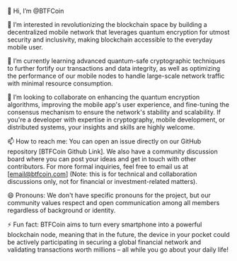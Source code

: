 👋 Hi, I’m @BTFCoin

👀 I’m interested in revolutionizing the blockchain space by building a decentralized mobile network that leverages quantum encryption for utmost security and inclusivity, making blockchain accessible to the everyday mobile user.

🌱 I’m currently learning advanced quantum-safe cryptographic techniques to further fortify our transactions and data integrity, as well as optimizing the performance of our mobile nodes to handle large-scale network traffic with minimal resource consumption.

💞️ I’m looking to collaborate on enhancing the quantum encryption algorithms, improving the mobile app's user experience, and fine-tuning the consensus mechanism to ensure the network's stability and scalability. If you're a developer with expertise in cryptography, mobile development, or distributed systems, your insights and skills are highly welcome.

📫 How to reach me: You can open an issue directly on our GitHub repository [BTFCoin Github Link]. We also have a community discussion board where you can post your ideas and get in touch with other contributors. For more formal inquiries, feel free to email us at [email@btfcoin.com] (Note: this is for technical and collaboration discussions only, not for financial or investment-related matters).

😄 Pronouns: We don't have specific pronouns for the project, but our community values respect and open communication among all members regardless of background or identity.

⚡ Fun fact: BTFCoin aims to turn every smartphone into a powerful blockchain node, meaning that in the future, the device in your pocket could be actively participating in securing a global financial network and validating transactions worth millions – all while you go about your daily life!

<!---
Project Overview
BTFCoin is determined to create a unique decentralized mobile blockchain ecosystem. Traditional blockchains rely on centralized servers, which have single points of failure and performance bottlenecks; encryption technology is also slightly vulnerable to the impact of quantum computing. We face the challenge, take mobile phones as the cornerstone of nodes, integrate cutting-edge quantum encryption, and open up a new path. Taking advantage of the widespread popularity of mobile phones, we attract global users and work together to build a stable, efficient and secure value transmission network.

Core Highlights
Decentralized Architecture
Abandoning the dependence on central servers, mobile phone nodes cooperate and check and balance each other. Transaction verification and data storage are distributed to each node to eliminate data monopoly and manipulation, ensure network democracy and transparency, and ensure that the ledger information is authentic and reliable, so that each participant can equally control the fate of the network.

Quantum Encryption Escort
The built-in quantum encryption algorithm generates a 264-bit Hash, which integrates transaction details and network dynamics, such as block height and node activity, making the data indestructible. Even when quantum computing strikes, it can still maintain its defense line and protect user privacy and asset security.

Universal Participation Empowerment
Lower the participation threshold, and ordinary users can become nodes by installing the APP. Idle computing power and storage of daily mobile phones are used for blockchain maintenance. Accounting and verification are easy, integrating blockchain into people's lives and stimulating unlimited potential.

Technical operation process
Node access
Users download the APP, the background automatically generates a public and private key pair, the private key is encrypted and stored locally, the public key is broadcast to the entire network, and the access is announced. The node starts port monitoring, sends and receives connection, transaction, and block information, and regularly sends survival signals to maintain the stability of the network topology.

Transaction process
The user initiates a transaction on the mobile phone, fills in the recipient, amount and other information, and encapsulates it into the local transaction pool.
The local node quickly requests encryption from the distributed main server cluster and carries the original transaction data. The server performs quantum encryption calculations and returns the hash value, which is full of information from the entire network.
The node marks the transaction encryption completed, broadcasts the hash value, and starts synchronization across the entire network, and the transaction information spreads rapidly.

Block generation and consensus
The node transaction pool starts packaging when the transaction meets the standard or exceeds the time limit without a new block. Collect legal transactions and sort them into original blocks in time.
Calculate the block header, merge the previous block Hash, Merkle root, timestamp, etc., use quantum encryption derivative algorithm to encrypt again, get the final Hash, and complete the assembly of the new block.
The new block is broadcast to the entire network, and the node verifies the legitimacy based on local data and consensus algorithm (such as improved Byzantine fault tolerance), and the compliant block is chained to each node account book.

Data storage and synchronization
Nodes allocate disks to store blockchain data on demand, and new blocks, new transactions or network changes trigger synchronization. Actively request the latest data from active nodes, update the local after verification, and ensure the consistency of the account book.
Open source collaboration
This project adheres to the open source concept, and the code is hosted on Github. Developers are welcome to contribute code, make suggestions, and report vulnerabilities. Together, we will overcome the difficulties of quantum encryption integration and mobile terminal optimization, and explore more application possibilities. Comply with open source specifications, respect intellectual property rights, and create high-quality projects together.--->
